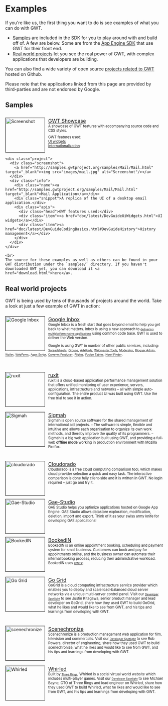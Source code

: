<style>
    div.demo {
      padding: 3px;
      padding-left: 20px;
      background-image: url("images/newwindow.gif");
      background-repeat: no-repeat;
      background-position: left center;
    }

    ul.demo {
      margin-top: 20px;
      margin-bottom: 10px;
    }

    ul.demo li {
      list-style-image: url("images/newwindow.gif");
      list-style-type: disc;
    }

    .project {
      clear: both;
      margin-bottom: 1.25em;
      padding: 10px 0 10px 0;
    }

    .project .screenshot {
      float: left;
    }

    .project .name {
      font-size: medium;
      background-image: url("/webtoolkit/images/newwindow.gif");
      background-repeat: no-repeat;
      background-position: left center;
    }

    .project .screenshot img {
      width: 125px;
      height: 109px;
      border: 1px solid;
      margin-right: 10px;
    }

    .project .info .apis {
      margin-top: 0.5em;
    }

    .project .head {
      font-size: .8em;
    }

    .project .info .apis .item {
      margin-left: 10px;
      font-size: .8em;
    }

    .example {
      margin-top: 1em;
    }

    .project .snippet {
      font-size: .8em;
    }

    .project .snippet a {
      font-size: .8em;
    }
</style>

Examples
===

If you're like us, the first thing you want to do is see examples of what you can do with GWT.

*   [Samples](#samples) are included in the SDK for you to play around with and build off of. A few are below. Some are from the [App Engine SDK](https://developers.google.com/appengine/) that use GWT for their front end.
*   [Real world projects](#real-world-projects) let you see the real power of GWT, with complex applications that developers are building.

You can also find a wide variety of open source [projects related to GWT](https://github.com/search?q=GWT) hosted on Github.

Please note that the applications linked from this page are provided by third-parties and are not endorsed by Google.

## Samples<a id="samples"></a>

<div class="section">
  <div class="example">

  <div class="project">
      <div class="screenshot">
        <a href="http://samples.gwtproject.org/samples/Showcase/Showcase.html" target="_blank"><img src="images/showcase.jpg" alt="Screenshot"/></a>
      </div>
      <div class="info">
        <div class="name"><a href="http://samples.gwtproject.org/samples/Showcase/Showcase.html" target="_blank">GWT Showcase</a></div>
        <div class="snippet">A showcase of GWT features with accompanying source code and CSS styles.</div>
        <div class="apis">
          <div class="head">GWT features used:</div>
          <div class="item"><a href="doc/latest/DevGuideUiWidgets.html">UI widgets</a></div>
          <div class="item"><a href="doc/latest/DevGuideI18n.html">Internationalization</a></div>
        </div>
      </div>
    </div>  

    <div class="project">
      <div class="screenshot">
        <a href="http://samples.gwtproject.org/samples/Mail/Mail.html" target="_blank"><img src="images/mail.jpg" alt="Screenshot"/></a>
      </div>
      <div class="info">
        <div class="name"><a href="http://samples.gwtproject.org/samples/Mail/Mail.html" target="_blank">Mail Application</a></div>
        <div class="snippet">A replica of the UI of a desktop email application.</div>
        <div class="apis">
          <div class="head">GWT features used:</div>
          <div class="item"><a href="doc/latest/DevGuideUiWidgets.html">UI widgets</a></div>
          <div class="item"><a href="doc/latest/DevGuideCodingBasics.html#DevGuideHistory">History management</a></div>
        </div>
      </div>
    </div>

    <br>
    The source for these examples as well as others can be found in your GWT distribution under the `samples/` directory. If you haven't downloaded GWT yet, you can download it <a href="download.html">here</a>.

  </div>
</div>

## Real world projects<a id="real-world-projects"></a>

GWT is being used by tens of thousands of projects around the world. Take a look at just a few example of GWT in action:

<div class="project">
  <div class="screenshot">
    <a href="http://www.google.com/inbox" target="_blank"><img src="images/inbox.png" alt="Google Inbox"/></a>
  </div>
  <div class="info">
    <div class="name"><a href="http://www.google.com/inbox" target="_blank">Google Inbox</a></div>
    <div class="snippet">Google Inbox is a fresh start that goes beyond email to help you get back to what matters.
	Inbox is using a new approach to
	<a href="https://www.youtube.com/watch?feature=player_embedded&v=KdCs85jqcH0#t=747">delivering multiplatform native applications</a>
	using common code base. GWT is used to deliver the Web version.
	<p>Google is using GWT in number of other public services, including:
		<a href="https://docs.google.com/spreadsheets" target="_blank">Spreadsheets</a>,
		<a href="https://groups.google.com/forum/" target="_blank">Groups</a>,
		<a href="https://adwords.google.com " target="_blank">AdWords</a>,
		<a href="https://www.google.com/webmasters/tools/home" target="_blank">Webmaster Tools</a>,
		<a href="https://www.google.com/moderator/" target="_blank">Moderator</a>,
		<a href="https://www.blogger.com/" target="_blank">Blogger&nbsp;Admin</a>,
		<a href="https://www.google.com/wallet/" target="_blank">Wallet</a>,
		<a href="https://www.google.com/fonts/" target="_blank">WebFonts</a>,
		<a href="https://www.google.com/script/" target="_blank">Apps&nbsp;Script</a>,
		<a href="https://www.google.com/producer/" target="_blank">Currents&nbsp;Producer</a>,
		<a href="https://www.google.com/flights/" target="_blank">Flights</a>,
		<a href="https://www.google.com/fusiontables/DataSource?dsrcid=2049253" target="_blank">Fusion&nbsp;Tables</a>,
		<a href="https://www.google.com/hotels/" target="_blank">Hotel&nbsp;Finder</a>.
	</p>
 </div>
  </div>
</div>

<div class="project">
  <div class="screenshot">
    <a href="https://ruxit.com" target="_blank"><img src="images/ruxit.png" alt="ruxit"/></a>
  </div>
  <div class="info">
    <div class="name"><a href="https://ruxit.com" target="_blank">ruxit</a></div>
    <div class="snippet">ruxit is a cloud-based application performance management solution that offers unified monitoring of
user experience, servers, applications, infrastructure and networks &ndash; all with simple auto-configuration. The entire product UI
was built using GWT. Use the free trial to see it in action.</div>
  </div>
</div>

<div class="project">
  <div class="screenshot">
    <a href="http://www.sigmah.org" target="_blank"><img src="images/sigmah-dashboard-gwtThumbNail.jpg" alt="Sigmah"/></a>
  </div>
  <div class="info">
    <div class="name"><a href="http://www.sigmah.org" target="_blank">Sigmah</a></div>
    <div class="snippet">Sigmah is open source software for the shared management of international aid projects. &ndash; The software is simple, flexible and intuitive and allows each organisation to organize its own work methods, and thereby improve the quality of its programmers. &ndash; Sigmah is a big web application built using GWT, and providing a full-web <strong>offline mode</strong> working in production environment with Mozilla Firefox.</div>
  </div>
</div>

<div class="project">
  <div class="screenshot">
    <a href="https://www.cloudorado.com" target="_blank"><img src="images/cloudorado.png" alt="cloudorado"/></a>
  </div>
  <div class="info">
    <div class="name"><a href="https://www.cloudorado.com" target="_blank">Cloudorado</a></div>
    <div class="snippet">Cloudorado is a free cloud computing comparison tool, which makes cloud provider selection a quick and easy task.
	The interactive comparison is done fully client-side and it is written in GWT. No login required &ndash; just go and try it.</div>
  </div>
</div>

<div class="project">
  <div class="screenshot">
    <a href="http://gaestudio.arcbees.com" target="_blank"><img src="images/gaestudio.png" alt="Gae-Studio"/></a>
  </div>
  <div class="info">
    <div class="name"><a href="http://gaestudio.arcbees.com" target="_blank">Gae-Studio</a></div>
    <div class="snippet">GAE Studio helps you optimize applications hosted on Google App Engine. GAE Studio
    allows datastore exploration, modification, deletion, import and export. Think of it as your swiss army knife for developing GAE applications!</div>
  </div>
</div>

<div class="project">
  <div class="screenshot">
    <a href="https://getbookedin.com/?cid=256" target="_blank"><img src="images/bookedin.png" alt="BookedIN"/></a>
  </div>
  <div class="info">
    <div class="name"><a href="https://getbookedin.com/?cid=256" target="_blank">BookedIN</a></div>
    <div class="snippet">BookedIN is an online appointment booking, scheduling and payment system for small business.
      Customers can book and pay for appointments online, and the business owner can automate their internal booking
      process, reducing their administrative workload. BookedIN uses <a href="https://gwtp.arcbees.com">GWTP</a>. </div>
    </div>
</div>

<div class="project">
  <div class="screenshot">
    <a href="http://www.gogrid.com" target="_blank"><img src="images/go_grid.jpg" alt="Go Grid"/></a>
  </div>
  <div class="info">
    <div class="name"><a href="http://www.gogrid.com" target="_blank">Go Grid</a></div>
    <div class="snippet">GoGrid is a cloud computing infrastructure service provider which
enables you to deploy and scale load-balanced cloud server networks via a
unique multi-server control panel. Visit our <a href="developer_spotlight.html">Developer Spotlight</a> to see Justin Kitagawa, senior product manager and lead
developer on GoGrid, share how they used GWT to build GoGrid, what he
likes and would like to see from GWT, and his tips and learnings from
developing with GWT.</div>
  </div>
</div>

<div class="project">
  <div class="screenshot">
    <a href="https://www.scenechronize.com" target="_blank"><img src="images/scenechronize.jpg" alt="scenechronize"/></a>
  </div>
  <div class="info">
    <div class="name"><a href="https://www.scenechronize.com" target="_blank">Scenechronize</a></div>
    <div class="snippet">Scenechronize is a production management web application for film,
television and commercials. Visit our <a href="developer_spotlight.html">Developer Spotlight</a> to see Rob Powers, director of engineering, share
how they used GWT to build scenechronize, what he likes and would like to
see from GWT, and his tips and learnings from developing with GWT.</div>
  </div>
</div>

<div class="project">
  <div class="screenshot">
    <a href="http://www.whirled.com/" target="_blank"><img src="images/whirled.jpg" alt="Whirled"/></a>
  </div>
  <div class="info">
    <div class="name"><a href="http://www.whirled.com/" target="_blank">Whirled</a></div>
    <div class="snippet">Built by <a href="http://www.threerings.net">Three Rings</a>, Whirled
is a social virtual world website which includes multi-player games.
Visit our <a href="developer_spotlight.html">Developer Spotlight</a> to see Michael Bayne, CTO of Three Rings and lead engineer on Whirled, share
how they used GWT to build Whirled, what he likes and would like to see
from GWT, and his tips and learnings from developing with GWT.</div>
  </div>
</div>
